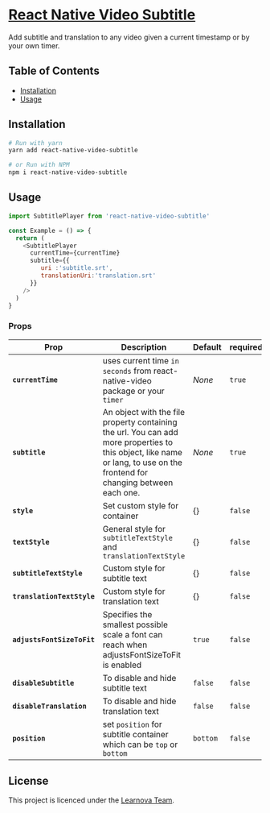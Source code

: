 # [React Native Video Subtitle](https://www.npmjs.com/package/react-native-video-subtitle)

Add subtitle and translation to any video given a current timestamp or by your own timer.

## Table of Contents

- [Installation](#installation)
- [Usage](#usage)

## Installation

```sh
# Run with yarn
yarn add react-native-video-subtitle

# or Run with NPM
npm i react-native-video-subtitle
```

## Usage

```javascript
import SubtitlePlayer from 'react-native-video-subtitle'

const Example = () => {
  return (
    <SubtitlePlayer
      currentTime={currentTime}
      subtitle={{
         uri :'subtitle.srt',
         translationUri:'translation.srt'
      }}
    />
  )
}
```

### Props

| Prop                       | Description                                                                                                                                                               | Default  | required |
|----------------------------|---------------------------------------------------------------------------------------------------------------------------------------------------------------------------|----------|---------|
| **`currentTime`**          | uses current time `in seconds` from react-native-video package or your `timer`                                                                                            | _None_   | `true`  |
| **`subtitle`**             | An object with the file property containing the url. You can add more properties to this object, like name or lang, to use on the frontend for changing between each one. | _None_   | `true`  |
| **`style`**                | Set custom style for container                                                                                                                                            | {}       | `false` |
| **`textStyle`**            | General style for `subtitleTextStyle` and `translationTextStyle`                                                                                                          | {}       | `false` |
| **`subtitleTextStyle`**    | Custom style for subtitle text                                                                                                                                            | {}       | `false` |
| **`translationTextStyle`** | Custom style for translation text                                                                                                                                         | {}       | `false` |
| **`adjustsFontSizeToFit`** | Specifies the smallest possible scale a font can reach when adjustsFontSizeToFit is enabled                                                                               | `true`   | `false` |
| **`disableSubtitle`**      | To disable and hide subtitle text                                                                                                                                         | `false`  | `false` |
| **`disableTranslation`**   | To disable and hide translation text                                                                                                                                      | `false`  | `false` |
| **`position`**             | set `position` for subtitle container which can be `top` or `bottom`                                                                                                      | `bottom` | `false` |

## License

This project is licenced under the [Learnova Team](https://learnova.app).
